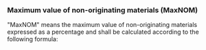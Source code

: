 ### Maximum value of non-originating materials (MaxNOM)
"MaxNOM" means the maximum value of non-originating materials expressed as a percentage and shall be calculated according to the following formula: